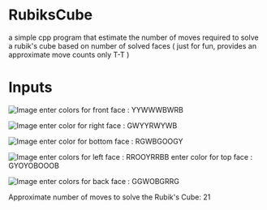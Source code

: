 # RubiksCube

a simple cpp program that estimate the number of moves required to solve a rubik's cube based on number of solved faces ( just for fun, provides an approximate move counts only T-T )

# Inputs

![Image](https://github.com/user-attachments/assets/b3565608-19b6-482b-8256-d487d64cbdf1) enter colors for front face : YYWWWBWRB

![Image](https://github.com/user-attachments/assets/647df01a-0fbf-43a9-bdfb-7607614b1379) enter color for right face : GWYYRWYWB

![Image](https://github.com/user-attachments/assets/0fbe8415-bd60-4efe-9bdd-b9624161882f) enter color for bottom face : RGWBGOOGY 

![Image](https://github.com/user-attachments/assets/fe4f16fd-c379-4364-b905-e85b6a2966b3) enter colors for left face : RROOYRRBB
enter color for top face : GYOYOBOOOB

![Image](https://github.com/user-attachments/assets/8e22f576-2c5f-47b6-99ab-4cadcefc175f) enter colors for back face : GGWOBGRRG


Approximate number of moves to solve the Rubik's Cube: 21


